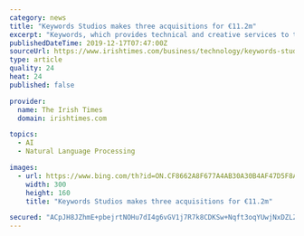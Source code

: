 ```yaml
---
category: news
title: "Keywords Studios makes three acquisitions for €11.2m"
excerpt: "Keywords, which provides technical and creative services to the global video games industry, said the acquisition of machine translation technology company Kantan, marketing services company Ichi and audio recording studio Syllabes were in line with the Group’s strategy. Kantan was acquired for a potential consideration of up to €7 million ..."
publishedDateTime: 2019-12-17T07:47:00Z
sourceUrl: https://www.irishtimes.com/business/technology/keywords-studios-makes-three-acquisitions-for-11-2m-1.4117865
type: article
quality: 24
heat: 24
published: false

provider:
  name: The Irish Times
  domain: irishtimes.com

topics:
  - AI
  - Natural Language Processing

images:
  - url: https://www.bing.com/th?id=ON.CF8662A8F677A4AB30A30B4AF47D5F8A
    width: 300
    height: 160
    title: "Keywords Studios makes three acquisitions for €11.2m"

secured: "ACpJH8JZhmE+pbejrtNOHu7dI4g6vGV1j7R7k8CDKSw+Nqft3oqYUwjNxDZLZQxdL7Urb500+dSbxB9Zh3BlEdWa2eIxlWU73lLhzalz9MeRsLFVH765y1Nu3GqtPM8eJysQ+sQ78a65yKT3VBZmuVAhnVc7gmpwsqg6lWqgNUTOjTUU9SO6tUlyS7dFMTtPcfZicxNErK1k1uCq7Dm/LrUZLmEC8wkJR4B9SkRJm302vT3rBQPtYLUycxVnHg1uqi45e5KUr039H+JOP6CTGQ==;HTE5ecqQxnK9QX8GrJb2Eg=="
---
```


